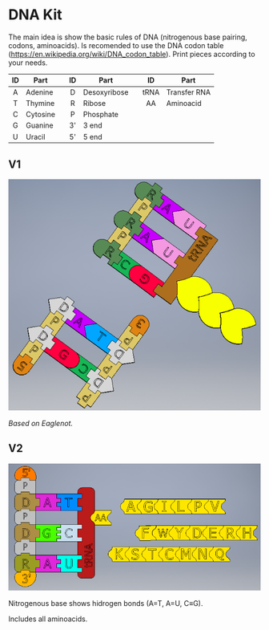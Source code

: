 # DNA Kit

The main idea is show the basic rules of DNA (nitrogenous base pairing, codons, aminoacids). 
Is recomended to use the DNA codon table (https://en.wikipedia.org/wiki/DNA_codon_table). 
Print pieces according to your needs.



| ID      | Part          |      | ID      | Part          |      | ID      | Part |      
| :-----: | ------------- |------| :-----: | ------------- |------|:-----: | ------------- |
| A       | Adenine       |      | D       | Desoxyribose |      | tRNA    | Transfer RNA  |
| T       | Thymine       |      | R       | Ribose        |      |AA       | Aminoacid     |
| C       | Cytosine      |      | P       | Phosphate     |      
| G       | Guanine       |      | 3'      | 3 end         |
| U       | Uracil        |      | 5'      | 5 end         |
      



## V1
![DNA](https://github.com/Curedbio/3D-Printer/blob/master/DNA/DNA%20kit.png)

_Based on Eaglenot._

## V2
![DNA](https://github.com/Curedbio/3D-Printer/blob/master/DNA/ADN_AA_V2.png)

Nitrogenous base shows hidrogen bonds (A=T, A=U, C≡G).

Includes all aminoacids.

